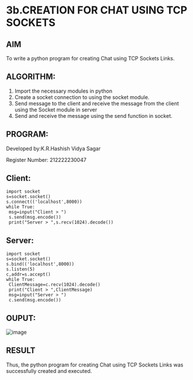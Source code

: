 # 3b.CREATION FOR CHAT USING TCP SOCKETS
## AIM
To write a python program for creating Chat using TCP Sockets Links.

## ALGORITHM:
1. Import the necessary modules in python
2. Create a socket connection to using the socket module.
3. Send message to the client and receive the message from the client using the Socket module in
 server
4. Send and receive the message using the send function in socket.
   
## PROGRAM:
Developed by:K.R.Hashish Vidya Sagar

Register Number: 212222230047

## Client:
```
import socket
s=socket.socket()
s.connect(('localhost',8000))
while True:
 msg=input("Client > ")
 s.send(msg.encode())
 print("Server > ",s.recv(1024).decode())
```

## Server:
```
import socket
s=socket.socket()
s.bind(('localhost',8000))
s.listen(5)
c,addr=s.accept()
while True:
 ClientMessage=c.recv(1024).decode()
 print("Client > ",ClientMessage)
 msg=input("Server > ")
 c.send(msg.encode())
```

## OUPUT:
![image](https://github.com/anbuvinotha/3b_CHAT_USING_TCP_SOCKETS/assets/144871822/46e88afd-5408-45d9-af8e-0f2f11de49f5)


## RESULT
Thus, the python program for creating Chat using TCP Sockets Links was successfully 
created and executed.
